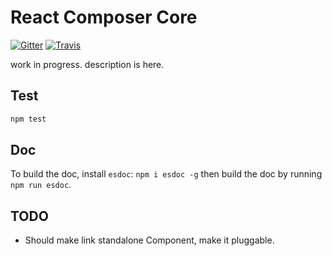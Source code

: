 # React Composer Core
[![Gitter](https://badges.gitter.im/Join%20Chat.svg)](https://gitter.im/towry/composer-core?utm_source=badge&utm_medium=badge&utm_campaign=pr-badge)
[![Travis](https://travis-ci.org/towry/composer-core.svg)](https://travis-ci.org/towry/composer-core)

work in progress. description is here.

## Test

```bash
npm test
```

## Doc

To build the doc, install `esdoc`: `npm i esdoc -g` then build the doc by running
`npm run esdoc`.

## TODO

* Should make link standalone Component, make it pluggable.
